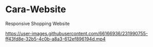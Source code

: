 # Cara-Website
Responsive Shopping Website



https://user-images.githubusercontent.com/66166936/231990755-ff43fd8e-32b5-4c0b-a8a3-612ef896194d.mp4

